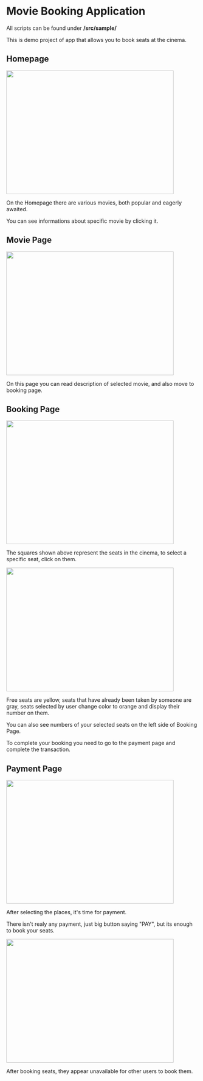 # Movie Booking Application
 
 All scripts can be found under **/src/sample/**
 
 This is demo project of app that allows you to book seats at the cinema.
 
 ## Homepage
 <img src="https://user-images.githubusercontent.com/75041222/120941228-c6515800-c721-11eb-97bf-1e4fe4193f4a.png" width="440" height="325">
 
 On the Homepage there are various movies, both popular and eagerly awaited.
 
 You can see informations about specific movie by clicking it.
 
 
 ## Movie Page
 <img src="https://user-images.githubusercontent.com/75041222/120941403-e59cb500-c722-11eb-84c4-ed6f6aa27b77.png" width="440" height="325">
 
 On this page you can read description of selected movie, and also move to booking page.
  
 ## Booking Page
 <img src="https://user-images.githubusercontent.com/75041222/120941591-ba669580-c723-11eb-84ce-4a314b8b75c7.png" width="440" height="325">
 
The squares shown above represent the seats in the cinema, to select a specific seat, click on them.

<img src="https://user-images.githubusercontent.com/75041222/120941679-352fb080-c724-11eb-845f-9643990c21ff.png" width="440" height="325">

Free seats are yellow, seats that have already been taken by someone are gray, seats selected by user change color to orange and display their number on them.

You can also see numbers of your selected seats on the left side of Booking Page.

To complete your booking you need to go to the payment page and complete the transaction.

## Payment Page
<img src="https://user-images.githubusercontent.com/75041222/120941802-0ebe4500-c725-11eb-9045-b0564b809566.png" width="440" height="325">

After selecting the places, it's time for payment.

There isn't realy any payment, just big button saying "PAY", but its enough to book your seats.

<img src="https://user-images.githubusercontent.com/75041222/120941918-b176c380-c725-11eb-9ae6-db0792c64679.png" width="440" height="325">

After booking seats, they appear unavailable for other users to book them.
